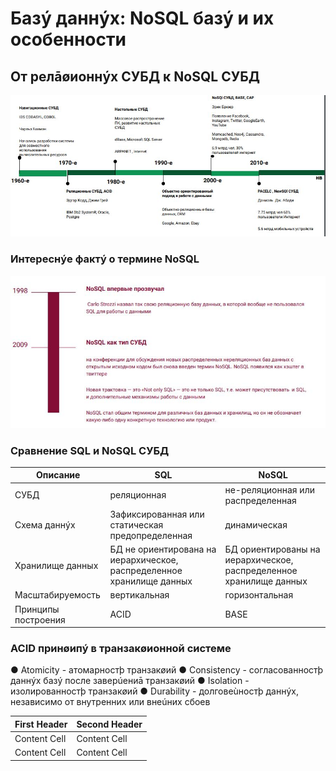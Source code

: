 # Базý даннýх: NoSQL базý и их особенности

## От релāøионнýх СУБД к NoSQL СУБД

![img](https://github.com/IlyaGall/C-/blob/main/34%20%D0%91%D0%B0%D0%B7%D1%8B%20%D0%B4%D0%B0%D0%BD%D0%BD%D1%8B%D1%85%20NoSQL%20%D0%B1%D0%B0%D0%B7%D1%8B%20%D0%B8%20%D0%B8%D1%85%20%D0%BE%D1%81%D0%BE%D0%B1%D0%B5%D0%BD%D0%BD%D0%BE%D1%81%D1%82%D0%B8/IMG/1.JPG)

### Интереснýе фактý о термине NoSQL

![img](https://github.com/IlyaGall/C-/blob/main/34%20%D0%91%D0%B0%D0%B7%D1%8B%20%D0%B4%D0%B0%D0%BD%D0%BD%D1%8B%D1%85%20NoSQL%20%D0%B1%D0%B0%D0%B7%D1%8B%20%D0%B8%20%D0%B8%D1%85%20%D0%BE%D1%81%D0%BE%D0%B1%D0%B5%D0%BD%D0%BD%D0%BE%D1%81%D1%82%D0%B8/IMG/2.JPG)

### Сравнение SQL и NoSQL СУБД


| Описание | SQL | NoSQL |
| -------- | --- | ----- |
| CУБД | реляционная | не-реляционная или распределенная |
| Схема даннýх | Зафиксированная или статическая предопределенная | динамическая |
| Хранилище данных | БД не ориентирована на иерархическое, распределенное хранилище данных | БД ориентированы на иерархическое, распределенное хранилище данных |
| Масштабируемость | вертикальная | горизонтальная |
| Принципы построения | ACID | BASE |

### ACID принøипý в транзакøионной системе
● Atomicity - атомарностþ транзакøий
● Consistency - согласованностþ даннýх базý после заверúениā транзакøий
● Isolation - изолированностþ транзакøий
● Durability - долговеùностþ даннýх, независимо от внутренних или внеúних сбоев






| First Header  | Second Header |
| ------------- | ------------- |
| Content Cell  | Content Cell  |
| Content Cell  | Content Cell  |